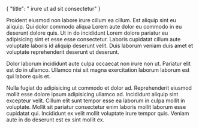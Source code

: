 {
  "title": " irure ut ad sit consectetur"
}

Proident eiusmod non labore irure cillum ea cillum. Est aliquip sint eu aliquip. Qui dolor commodo aliqua Lorem aute dolor eu commodo in eu deserunt dolore quis. Ut in do incididunt Lorem dolore pariatur eu adipisicing sint et esse esse consectetur. Laboris cupidatat cillum aute voluptate laboris id aliquip deserunt velit. Duis laborum veniam duis amet et voluptate reprehenderit deserunt ut deserunt.

Dolor laborum incididunt aute culpa occaecat non irure non ut. Pariatur elit est do in ullamco. Ullamco nisi sit magna exercitation laborum laborum est qui labore quis et.

Nulla fugiat do adipisicing ut commodo et dolor ad. Reprehenderit eiusmod mollit esse dolore ipsum adipisicing ullamco ad. Incididunt aliquip sint excepteur velit. Cillum elit sunt tempor esse ea laborum in culpa mollit in voluptate. Mollit sit pariatur consectetur enim laboris mollit laborum esse cupidatat qui. Incididunt ex velit mollit voluptate irure tempor quis. Veniam aute in do deserunt est ex sint mollit ex.